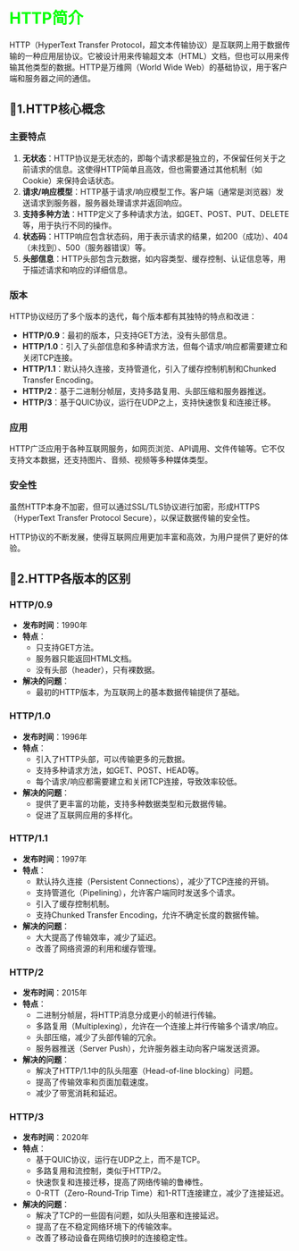 # <font color="lime">HTTP简介</font>

HTTP（HyperText Transfer Protocol，超文本传输协议）是互联网上用于数据传输的一种应用层协议。它被设计用来传输超文本（HTML）文档，但也可以用来传输其他类型的数据。HTTP是万维网（World Wide Web）的基础协议，用于客户端和服务器之间的通信。

## :rocket:1.HTTP核心概念

### 主要特点

1. **无状态**：HTTP协议是无状态的，即每个请求都是独立的，不保留任何关于之前请求的信息。这使得HTTP简单且高效，但也需要通过其他机制（如Cookie）来保持会话状态。
2. **请求/响应模型**：HTTP基于请求/响应模型工作。客户端（通常是浏览器）发送请求到服务器，服务器处理请求并返回响应。
3. **支持多种方法**：HTTP定义了多种请求方法，如GET、POST、PUT、DELETE等，用于执行不同的操作。
4. **状态码**：HTTP响应包含状态码，用于表示请求的结果，如200（成功）、404（未找到）、500（服务器错误）等。
5. **头部信息**：HTTP头部包含元数据，如内容类型、缓存控制、认证信息等，用于描述请求和响应的详细信息。

### 版本

HTTP协议经历了多个版本的迭代，每个版本都有其独特的特点和改进：

- **HTTP/0.9**：最初的版本，只支持GET方法，没有头部信息。
- **HTTP/1.0**：引入了头部信息和多种请求方法，但每个请求/响应都需要建立和关闭TCP连接。
- **HTTP/1.1**：默认持久连接，支持管道化，引入了缓存控制机制和Chunked Transfer Encoding。
- **HTTP/2**：基于二进制分帧层，支持多路复用、头部压缩和服务器推送。
- **HTTP/3**：基于QUIC协议，运行在UDP之上，支持快速恢复和连接迁移。

### 应用

HTTP广泛应用于各种互联网服务，如网页浏览、API调用、文件传输等。它不仅支持文本数据，还支持图片、音频、视频等多种媒体类型。

### 安全性

虽然HTTP本身不加密，但可以通过SSL/TLS协议进行加密，形成HTTPS（HyperText Transfer Protocol Secure），以保证数据传输的安全性。

HTTP协议的不断发展，使得互联网应用更加丰富和高效，为用户提供了更好的体验。

## :rocket:2.HTTP各版本的区别

### HTTP/0.9
- **发布时间**：1990年
- **特点**：
    - 只支持GET方法。
    - 服务器只能返回HTML文档。
    - 没有头部（header），只有裸数据。
- **解决的问题**：
    - 最初的HTTP版本，为互联网上的基本数据传输提供了基础。

### HTTP/1.0
- **发布时间**：1996年
- **特点**：
    - 引入了HTTP头部，可以传输更多的元数据。
    - 支持多种请求方法，如GET、POST、HEAD等。
    - 每个请求/响应都需要建立和关闭TCP连接，导致效率较低。
- **解决的问题**：
    - 提供了更丰富的功能，支持多种数据类型和元数据传输。
    - 促进了互联网应用的多样化。

### HTTP/1.1
- **发布时间**：1997年
- **特点**：
    - 默认持久连接（Persistent Connections），减少了TCP连接的开销。
    - 支持管道化（Pipelining），允许客户端同时发送多个请求。
    - 引入了缓存控制机制。
    - 支持Chunked Transfer Encoding，允许不确定长度的数据传输。
- **解决的问题**：
    - 大大提高了传输效率，减少了延迟。
    - 改善了网络资源的利用和缓存管理。

### HTTP/2
- **发布时间**：2015年
- **特点**：
    - 二进制分帧层，将HTTP消息分成更小的帧进行传输。
    - 多路复用（Multiplexing），允许在一个连接上并行传输多个请求/响应。
    - 头部压缩，减少了头部传输的冗余。
    - 服务器推送（Server Push），允许服务器主动向客户端发送资源。
- **解决的问题**：
    - 解决了HTTP/1.1中的队头阻塞（Head-of-line blocking）问题。
    - 提高了传输效率和页面加载速度。
    - 减少了带宽消耗和延迟。

### HTTP/3
- **发布时间**：2020年
- **特点**：
    - 基于QUIC协议，运行在UDP之上，而不是TCP。
    - 多路复用和流控制，类似于HTTP/2。
    - 快速恢复和连接迁移，提高了网络传输的鲁棒性。
    - 0-RTT（Zero-Round-Trip Time）和1-RTT连接建立，减少了连接延迟。
- **解决的问题**：
    - 解决了TCP的一些固有问题，如队头阻塞和连接延迟。
    - 提高了在不稳定网络环境下的传输效率。
    - 改善了移动设备在网络切换时的连接稳定性。